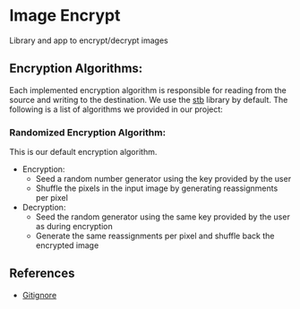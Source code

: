 # Image Encrypt
Library and app to encrypt/decrypt images

## Encryption Algorithms:
Each implemented encryption algorithm is responsible for reading from the source
and writing to the destination. We use the [stb](https://github.com/nothings/stb) library by default.
The following is a list of algorithms we provided in our project:

### Randomized Encryption Algorithm:
This is our default encryption algorithm.
* Encryption:
    * Seed a random number generator using the key provided by the user
    * Shuffle the pixels in the input image by generating reassignments per pixel
* Decryption:
    * Seed the random generator using the same key provided by the user as during encryption
    * Generate the same reassignments per pixel and shuffle back the encrypted image

## References
- [Gitignore](https://github.com/github/gitignore)
